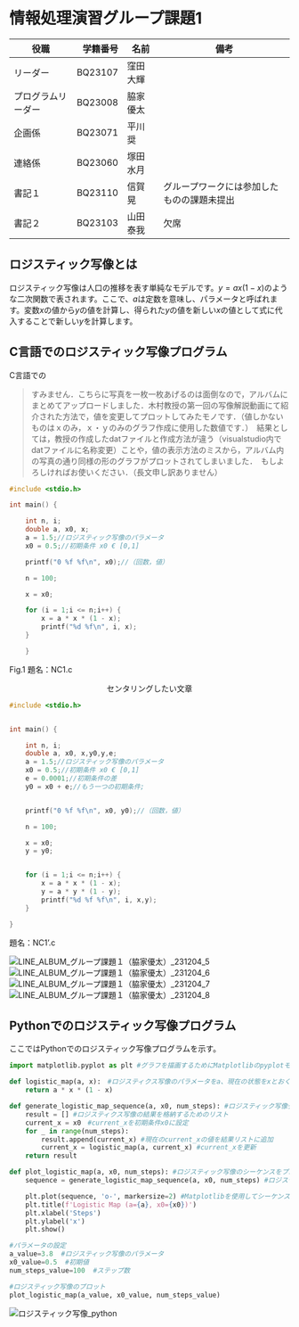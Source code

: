 # 情報処理演習グループ課題1

| 役職            | 学籍番号 |   名前   | 備考 |
| -------------- | --------:| ------- | ---- |
| リーダー         | BQ23107 | 窪田 大輝 |      |
| プログラムリーダー | BQ23008 | 脇家 優太 |      |
| 企画係           | BQ23071 | 平川 奨   |     |
| 連絡係           | BQ23060 | 塚田 水月 |     |
| 書記１           | BQ23110 | 信賀 晃   | グループワークには参加したものの課題未提出 |
| 書記２           | BQ23103 | 山田 泰我 | 欠席 |



## ロジスティック写像とは
ロジスティック写像は人口の推移を表す単純なモデルです。$y = ax(1-x)$のような二次関数で表されます。ここで、$a$は定数を意味し、パラメータと呼ばれます。変数$x$の値から$y$の値を計算し、得られた$y$の値を新しい$x$の値として式に代入することで新しい$y$を計算します。


## C言語でのロジスティック写像プログラム
C言語での
> すみません．こちらに写真を一枚一枚あげるのは面倒なので，アルバムにまとめてアップロードしました．木村教授の第一回の写像解説動画にて紹介された方法で，値を変更してプロットしてみたモノです．（値しかないものはｘのみ，ｘ・ｙのみのグラフ作成に使用した数値です．）　結果としては，教授の作成したdatファイルと作成方法が違う（visualstudio内でdatファイルに名称変更）ことや，値の表示方法のミスから，アルバム内の写真の通り同様の形のグラフがプロットされてしまいました．　もしよろしければお使いください．（長文申し訳ありません）


```c
#include <stdio.h>

int main() {

    int n, i;
    double a, x0, x;
    a = 1.5;//ロジスティック写像のパラメータ
    x0 = 0.5;//初期条件 x0 € [0,1]

    printf("0 %f %f\n", x0);//（回数，値）

    n = 100;

    x = x0;

    for (i = 1;i <= n;i++) {
        x = a * x * (1 - x);
        printf("%d %f\n", i, x);
    }

    }
```
Fig.1 題名：NC1.c


<div style="text-align: center;">
    センタリングしたい文章
</div>


```c
#include <stdio.h>


int main() {

    int n, i;
    double a, x0, x,y0,y,e;
    a = 1.5;//ロジスティック写像のパラメータ
    x0 = 0.5;//初期条件 x0 € [0,1]
    e = 0.0001;//初期条件の差
    y0 = x0 + e;//もう一つの初期条件;


    printf("0 %f %f\n", x0, y0);//（回数，値）

    n = 100;

    x = x0;
    y = y0;


    for (i = 1;i <= n;i++) {
        x = a * x * (1 - x);
        y = a * y * (1 - y);
        printf("%d %f %f\n", i, x,y);
    }

}
```
題名：NC1’.c

![LINE_ALBUM_グループ課題１（脇家優太）_231204_5](https://hackmd.io/_uploads/Hk--Zl2Bp.jpg)
![LINE_ALBUM_グループ課題１（脇家優太）_231204_6](https://hackmd.io/_uploads/S1WW-g3BT.jpg)
![LINE_ALBUM_グループ課題１（脇家優太）_231204_7](https://hackmd.io/_uploads/r1bbbe2rp.jpg)
![LINE_ALBUM_グループ課題１（脇家優太）_231204_8](https://hackmd.io/_uploads/BybWZghr6.jpg)


## Pythonでのロジスティック写像プログラム
ここではPythonでのロジスティック写像プログラムを示す。

```python
import matplotlib.pyplot as plt #グラフを描画するためにMatplotlibのpyplotモジュールをpltとしてインポート

def logistic_map(a, x):　#ロジスティクス写像のパラメータをa、現在の状態をxとおく
    return a * x * (1 - x)　

def generate_logistic_map_sequence(a, x0, num_steps): #ロジスティック写像グラフを生成する関数を定義。x0は初期条件、num_stepsは繰り返し回数
    result = [] #ロジスティクス写像の結果を格納するためのリスト
    current_x = x0　#current_xを初期条件x0に設定
    for _ in range(num_steps):
        result.append(current_x) #現在のcurrent_xの値を結果リストに追加
        current_x = logistic_map(a, current_x) #current_xを更新
    return result

def plot_logistic_map(a, x0, num_steps): #ロジスティック写像のシーケンスをプロットする関数を定義
    sequence = generate_logistic_map_sequence(a, x0, num_steps) #ロジスティック写像のシーケンスを生成

    plt.plot(sequence, 'o-', markersize=2) #Matplotlibを使用してシーケンスをプロット ,'o-'は点と線でつながるスタイルを指定。
    plt.title(f'Logistic Map (a={a}, x0={x0})')
    plt.xlabel('Steps')
    plt.ylabel('x')
    plt.show()

#パラメータの設定
a_value=3.8  #ロジスティック写像のパラメータ
x0_value=0.5  #初期値
num_steps_value=100  #ステップ数

#ロジスティック写像のプロット
plot_logistic_map(a_value, x0_value, num_steps_value)
```
![ロジスティック写像_python](https://hackmd.io/_uploads/r12Cyl3BT.jpg)
